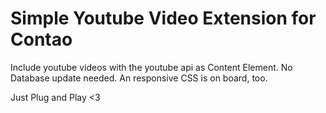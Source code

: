 # Simple Youtube Video Extension for Contao

Include youtube videos with the youtube api as Content Element. No Database update needed.
An responsive CSS is on board, too.

Just Plug and Play <3
